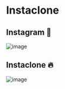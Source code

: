 # Instaclone

## Instagram 📱
![image](https://user-images.githubusercontent.com/86444245/176790600-d9d47d60-499b-4b42-a830-bcf523aae57b.png)

## Instaclone 🔥
![image](https://user-images.githubusercontent.com/86444245/176790536-697ad388-d1a2-4bd8-8771-a7874335fb5f.png)

